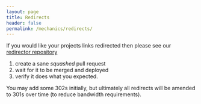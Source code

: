```yaml
---
layout: page
title: Redirects
header: false
permalink: /mechanics/redirects/
---
```


If you would like your projects links redirected then please see our <a href='https://github.com/codehaus/redirector'>redirector repository</a> 

1. create a sane *squashed* pull request
1. wait for it to be merged and deployed
1. verify it does what you expected.

You may add some 302s initially, but ultimately all redirects will be amended to 301s over time (to reduce bandwidth requirements).

